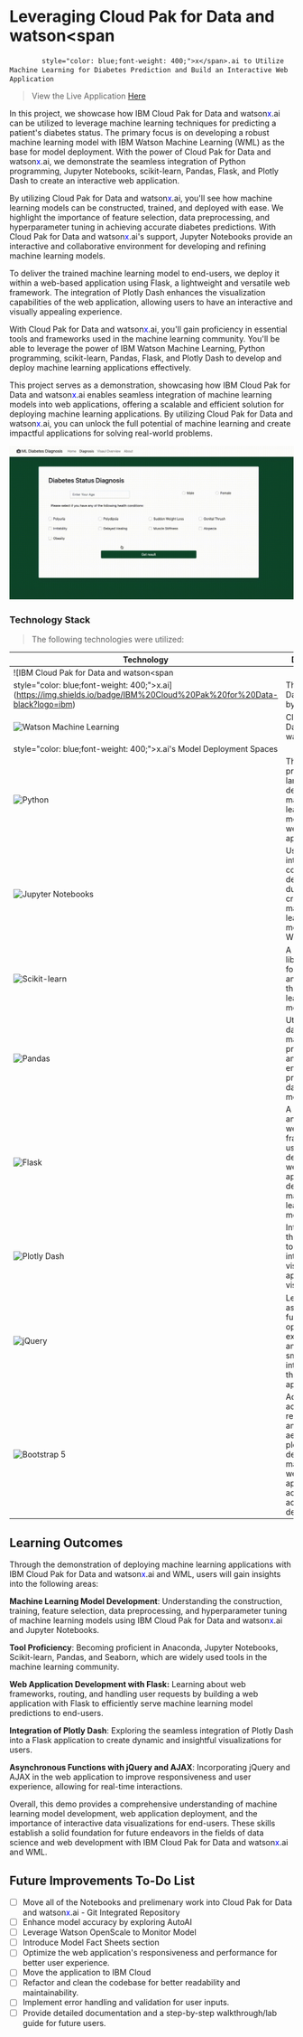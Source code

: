 # Leveraging Cloud Pak for Data and watson<span
            style="color: blue;font-weight: 400;">x</span>.ai to Utilize Machine Learning for Diabetes Prediction and Build an Interactive Web Application

>View the Live Application [Here](https://diabetes.sokratic.app/)

In this project, we showcase how IBM Cloud Pak for Data and watson<span
            style="color: blue;font-weight: 400;">x</span>.ai can be utilized to leverage machine learning techniques for predicting a patient's diabetes status. The primary focus is on developing a robust machine learning model with IBM Watson Machine Learning (WML) as the base for model deployment. With the power of Cloud Pak for Data and watson<span
            style="color: blue;font-weight: 400;">x</span>.ai, we demonstrate the seamless integration of Python programming, Jupyter Notebooks, scikit-learn, Pandas, Flask, and Plotly Dash to create an interactive web application.

By utilizing Cloud Pak for Data and watson<span
            style="color: blue;font-weight: 400;">x</span>.ai, you'll see how machine learning models can be constructed, trained, and deployed with ease. We highlight the importance of feature selection, data preprocessing, and hyperparameter tuning in achieving accurate diabetes predictions. With Cloud Pak for Data and watson<span
            style="color: blue;font-weight: 400;">x</span>.ai's support, Jupyter Notebooks provide an interactive and collaborative environment for developing and refining machine learning models.

To deliver the trained machine learning model to end-users, we deploy it within a web-based application using Flask, a lightweight and versatile web framework. The integration of Plotly Dash enhances the visualization capabilities of the web application, allowing users to have an interactive and visually appealing experience.

With Cloud Pak for Data and watson<span
            style="color: blue;font-weight: 400;">x</span>.ai, you'll gain proficiency in essential tools and frameworks used in the machine learning community. You'll be able to leverage the power of IBM Watson Machine Learning, Python programming, scikit-learn, Pandas, Flask, and Plotly Dash to develop and deploy machine learning applications effectively.

This project serves as a demonstration, showcasing how IBM Cloud Pak for Data and watson<span
            style="color: blue;font-weight: 400;">x</span>.ai enables seamless integration of machine learning models into web applications, offering a scalable and efficient solution for deploying machine learning applications. By utilizing Cloud Pak for Data and watson<span
            style="color: blue;font-weight: 400;">x</span>.ai, you can unlock the full potential of machine learning and create impactful applications for solving real-world problems.


![Prediction App](screenshots/app-prediction.gif)

### Technology Stack

> The following technologies were utilized:

| Technology                                                   | Description                                                                                                          |
| ------------------------------------------------------------ | -------------------------------------------------------------------------------------------------------------------- |
| ![IBM Cloud Pak for Data and watson<span
            style="color: blue;font-weight: 400;">x</span>.ai](https://img.shields.io/badge/IBM%20Cloud%20Pak%20for%20Data-black?logo=ibm)                   | The Modern Data Platform by IBM                                                                                      |
| ![Watson Machine Learning](https://img.shields.io/badge/Watson%20Machine%20Learning-black?logo=ibm)                     | Cloud Pak for Data and watson<span
            style="color: blue;font-weight: 400;">x</span>.ai's Model Deployment Spaces                                                                         |
| ![Python](https://img.shields.io/badge/Python-black?logo=python)                                                           | The primary programming language for developing the machine learning models and web application                     |
| ![Jupyter Notebooks](https://img.shields.io/badge/Jupyter%20Notebooks-black?logo=Jupyter)                                 | Used for interactive and collaborative development during the creation of machine learning models with WML           |
| ![Scikit-learn](https://img.shields.io/badge/Scikit--learn-black?logo=scikit-learn)                                       | A powerful library used for building and training the machine learning models                                         |
| ![Pandas](https://img.shields.io/badge/Pandas-black?logo=pandas)                                                           | Utilized for data manipulation, preprocessing, and feature engineering to prepare the dataset for model training     |
| ![Flask](https://img.shields.io/badge/Flask-black?logo=flask)                                                               | A lightweight and versatile web framework used for developing the web application to deploy the machine learning models |
| ![Plotly Dash](https://img.shields.io/badge/Plotly%20Dash-black?logo=plotly)                                               | Integrated into the Flask app to generate interactive and visually appealing data visualizations                      |
| ![jQuery](https://img.shields.io/badge/jQuery-black?logo=jquery)                                                           | Leveraged for asynchronous functions to optimize user experience and ensure smooth interactions in the web application |
| ![Bootstrap 5](https://img.shields.io/badge/Bootstrap%205-black?logo=bootstrap)                                           | Adopted for achieving a responsive and aesthetically pleasing design, making the web application accessible across devices |



## Learning Outcomes
Through the demonstration of deploying machine learning applications with IBM Cloud Pak for Data and watson<span
            style="color: blue;font-weight: 400;">x</span>.ai and WML, users will gain insights into the following areas:

**Machine Learning Model Development**: Understanding the construction, training, feature selection, data preprocessing, and hyperparameter tuning of machine learning models using IBM Cloud Pak for Data and watson<span
            style="color: blue;font-weight: 400;">x</span>.ai and Jupyter Notebooks.

**Tool Proficiency**: Becoming proficient in Anaconda, Jupyter Notebooks, Scikit-learn, Pandas, and Seaborn, which are widely used tools in the machine learning community.

**Web Application Development with Flask:** Learning about web frameworks, routing, and handling user requests by building a web application with Flask to efficiently serve machine learning model predictions to end-users.

**Integration of Plotly Dash**: Exploring the seamless integration of Plotly Dash into a Flask application to create dynamic and insightful visualizations for users.

**Asynchronous Functions with jQuery and AJAX**: Incorporating jQuery and AJAX in the web application to improve responsiveness and user experience, allowing for real-time interactions.

Overall, this demo provides a comprehensive understanding of machine learning model development, web application deployment, and the importance of interactive data visualizations for end-users. These skills establish a solid foundation for future endeavors in the fields of data science and web development with IBM Cloud Pak for Data and watson<span
            style="color: blue;font-weight: 400;">x</span>.ai and WML.

## Future Improvements To-Do List

- [ ] Move all of the Notebooks and prelimenary work into Cloud Pak for Data and watson<span
            style="color: blue;font-weight: 400;">x</span>.ai - Git Integrated Repository
- [ ] Enhance model accuracy by exploring AutoAI
- [ ] Leverage Watson OpenScale to Monitor Model
- [ ] Introduce Model Fact Sheets section
- [ ] Optimize the web application's responsiveness and performance for better user experience.
- [ ] Move the application to IBM Cloud
- [ ] Refactor and clean the codebase for better readability and maintainability.
- [ ] Implement error handling and validation for user inputs.
- [ ] Provide detailed documentation and a step-by-step walkthrough/lab guide for future users.
